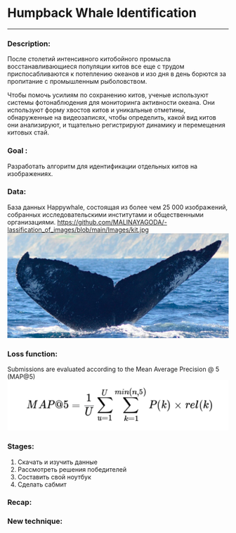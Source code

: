 # Humpback Whale Identification

-----
### Description:
После столетий интенсивного китобойного промысла восстанавливающиеся популяции китов все еще
с трудом приспосабливаются к потеплению океанов и изо дня в день борются
за пропитание с промышленным рыболовством.

Чтобы помочь усилиям по сохранению китов, ученые используют системы фотонаблюдения
для мониторинга активности океана. Они используют форму хвостов китов
и уникальные отметины, обнаруженные на видеозаписях, чтобы определить,
какой вид китов они анализируют, и тщательно регистрируют динамику
и перемещения китовых стай.
### Goal :
Разработать алгоритм для идентификации отдельных китов на изображениях.
### Data:
База данных Happywhale, состоящая из более чем 25 000 изображений, собранных исследовательскими
институтами и общественными организациями.
https://github.com/MALINAYAGODA/-lassification_of_images/blob/main/Images/kit.jpg
![Kitick](https://github.com/MALINAYAGODA/-lassification_of_images/blob/main/Images/kit.jpg)
### Loss function:
Submissions are evaluated according to the Mean Average Precision @ 5 (MAP@5)
![loss](https://github.com/MALINAYAGODA/-lassification_of_images/blob/main/Images/loss.png)
### Stages:
1) Скачать и изучить данные
2) Рассмотреть решения победителей
3) Составить свой ноутбук
4) Сделать сабмит
### Recap:

### New technique:

 
